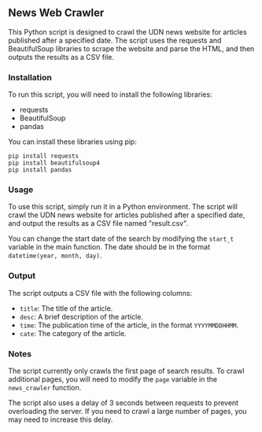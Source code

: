 ## News Web Crawler

This Python script is designed to crawl the UDN news website for articles published after a specified date. The script uses the requests and BeautifulSoup libraries to scrape the website and parse the HTML, and then outputs the results as a CSV file.

### Installation

To run this script, you will need to install the following libraries:

- requests
- BeautifulSoup
- pandas

You can install these libraries using pip:

```
pip install requests
pip install beautifulsoup4
pip install pandas

```

### Usage

To use this script, simply run it in a Python environment. The script will crawl the UDN news website for articles published after a specified date, and output the results as a CSV file named "result.csv".

You can change the start date of the search by modifying the `start_t` variable in the main function. The date should be in the format `datetime(year, month, day)`.

### Output

The script outputs a CSV file with the following columns:

- `title`: The title of the article.
- `desc`: A brief description of the article.
- `time`: The publication time of the article, in the format `YYYYMMDDHHMM`.
- `cate`: The category of the article.

### Notes

The script currently only crawls the first page of search results. To crawl additional pages, you will need to modify the `page` variable in the `news_crawler` function.

The script also uses a delay of 3 seconds between requests to prevent overloading the server. If you need to crawl a large number of pages, you may need to increase this delay.
